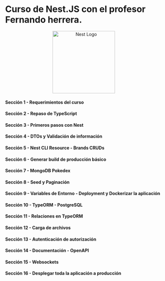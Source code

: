 # Curso de Nest.JS con el profesor Fernando herrera.

<p align="center">
  <a href="http://nestjs.com/" target="blank"><img src="https://nestjs.com/img/logo-small.svg" width="200" alt="Nest Logo" /></a>
</p>

#### Sección 1 - Requerimientos del curso
#### Sección 2 - Repaso de TypeScript
#### Sección 3 - Primeros pasos con Nest
#### Sección 4 - DTOs y Validación de información
#### Sección 5 - Nest CLI Resource - Brands CRUDs
#### Sección 6 - Generar build de producción básico
#### Sección 7 - MongoDB Pokedex
#### Sección 8 - Seed y Paginación
#### Sección 9 - Variables de Entorno - Deployment y Dockerizar la aplicación
#### Sección 10 - TypeORM - PostgreSQL
#### Sección 11 - Relaciones en TypeORM
#### Sección 12 - Carga de archivos
#### Sección 13 - Autenticación de autorización
#### Sección 14 - Documentación - OpenAPI
#### Sección 15 - Websockets
#### Sección 16 - Desplegar toda la aplicación a producción
